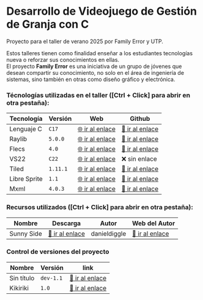 ﻿# Desarrollo de Videojuego de Gestión de Granja con C

Proyecto para el taller de verano 2025 por Family Error y UTP.

Estos talleres tienen como finalidad enseñar a los estudiantes tecnologías nueva o reforzar sus conocimientos en ellas.  
El proyecto **Family Error** es una iniciativa de un grupo de jóvenes que desean compartir su conocimiento, no solo en el área de ingeniería de sistemas, sino también en otras como diseño gráfico y electrónica.

### Técnologías utilizadas en el taller ([Ctrl + Click] para abrir en otra pestaña):

| Tecnología   | Versión  | Web | Github |
|--------------|----------|-----|--------|
| Lenguaje C   |  `C17`   | [🌐 ir al enlace](https://www.raylib.com/) | [🔗 ir al enlace](https://github.com/raysan5/raylib) |
| Raylib       | `5.0.0`  | [🌐 ir al enlace](https://www.raylib.com/) | [🔗 ir al enlace](https://github.com/raysan5/raylib) |
| Flecs        |  `4.0`   | [🌐 ir al enlace](https://www.flecs.dev/flecs/) | [🔗 ir al enlace](https://github.com/SanderMertens/flecs) |
| VS22         |  `C22`   | [🌐 ir al enlace](https://visualstudio.microsoft.com/es/vs/community/) | ❌ sin enlace |
| Tiled        | `1.11.1` | [🌐 ir al enlace](https://www.mapeditor.org/) | [🔗 ir al enlace](https://github.com/mapeditor/tiled) |
| Libre Sprite |  `1.1`   | [🌐 ir al enlace](https://libresprite.github.io/#!/) | [🔗 ir al enlace](https://github.com/LibreSprite/LibreSprite) |
| Mxml         | `4.0.3`  | [🌐 ir al enlace](https://www.msweet.org/mxml/) | [🔗 ir al enlace](https://github.com/michaelrsweet/mxml)

### Recursos utilizados ([Ctrl + Click] para abrir en otra pestaña):

| Nombre     | Descarga |Autor | Web del Autor |
|------------|----------|------|---------------|
| Sunny Side | [🔽 ir al enlace](https://danieldiggle.itch.io/sunnyside) | danieldiggle | [🔗 ir al enlace](https://www.danieldiggle.com/) |

### Control de versiones del proyecto

| Nombre     | Versión   | link |
|------------|-----------|------|
| Sin título | `dev-1.1` | [🔗 ir al enlace](https://github.com/mishicoder/F3Taller2025Project/blob/main/CHANGELOG.md#pr%C3%B3ximos-cambios) |
| Kikiriki   | `1.0`     | [🔗 ir al enlace](https://github.com/mishicoder/F3Taller2025Project/blob/main/CHANGELOG.md#10-kikiriki-2025---01---01) |